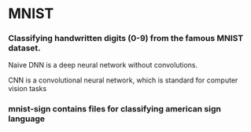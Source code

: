 # MNIST
### Classifying handwritten digits (0-9) from the famous MNIST dataset.

Naive DNN is a deep neural network without convolutions.

CNN is a convolutional neural network, which is standard for computer vision tasks

### mnist-sign contains files for classifying american sign language
